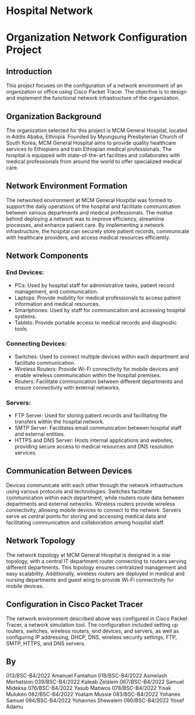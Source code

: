 # Hospital Network
# Organization Network Configuration Project

## Introduction

This project focuses on the configuration of a network environment of an organization or office using Cisco Packet Tracer. The objective is to design and implement the functional network infrastructure of the organization.

## Organization Background

The organization selected for this project is MCM General Hospital, located in Addis Ababa, Ethiopia. Founded by Myungsung Presbyterian Church of South Korea, MCM General Hospital aims to provide quality healthcare services to Ethiopians and train Ethiopian medical professionals. The hospital is equipped with state-of-the-art facilities and collaborates with medical professionals from around the world to offer specialized medical care.

## Network Environment Formation

The networked environment at MCM General Hospital was formed to support the daily operations of the hospital and facilitate communication between various departments and medical professionals. The motive behind deploying a network was to improve efficiency, streamline processes, and enhance patient care. By implementing a network infrastructure, the hospital can securely store patient records, communicate with healthcare providers, and access medical resources efficiently.

## Network Components

### End Devices:
- PCs: Used by hospital staff for administrative tasks, patient record management, and communication.
- Laptops: Provide mobility for medical professionals to access patient information and medical resources.
- Smartphones: Used by staff for communication and accessing hospital systems.
- Tablets: Provide portable access to medical records and diagnostic tools.

### Connecting Devices:
- Switches: Used to connect multiple devices within each department and facilitate communication.
- Wireless Routers: Provide Wi-Fi connectivity for mobile devices and enable wireless communication within the hospital premises.
- Routers: Facilitate communication between different departments and ensure connectivity with external networks.

### Servers:
- FTP Server: Used for storing patient records and facilitating file transfers within the hospital network.
- SMTP Server: Facilitates email communication between hospital staff and external entities.
- HTTPS and DNS Server: Hosts internal applications and websites, providing secure access to medical resources and DNS resolution services.

## Communication Between Devices

Devices communicate with each other through the network infrastructure using various protocols and technologies. Switches facilitate communication within each department, while routers route data between departments and external networks. Wireless routers provide wireless connectivity, allowing mobile devices to connect to the network. Servers serve as central points for storing and accessing medical data and facilitating communication and collaboration among hospital staff.

## Network Topology

The network topology at MCM General Hospital is designed in a star topology, with a central IT department router connecting to routers serving different departments. This topology ensures centralized management and easy scalability. Additionally, wireless routers are deployed in medical and nursing departments and guest wing to provide Wi-Fi connectivity for mobile devices.

## Configuration in Cisco Packet Tracer

The network environment described above was configured in Cisco Packet Tracer, a network simulation tool. The configuration included setting up routers, switches, wireless routers, end devices, and servers, as well as configuring IP addressing, DHCP, DNS, wireless security settings, FTP, SMTP, HTTPS, and DNS servers.


## By
013/BSC-B4/2022 Amanuel Fantahun
019/BSC-B4/2022 Asmelash Merhatsion
039/BSC-B4/2022 Kaleab Zelalem
067/BSC-B4/2022 Samuel Mideksa
076/BSC-B4/2022 Yasub Matiwos
078/BSC-B4/2022 Yisak Muluken
082/BSC-B4/2022 Yoatam Mussie
083/BSC-B4/2022 Yohanes Samuel
084/BSC-B4/2022 Yohannes Shewalem
090/BSC-B4/2022 Yosef Adamu
